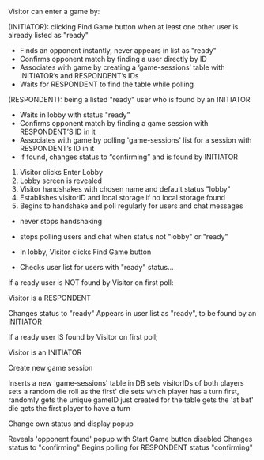 Visitor can enter a game by:

(INITIATOR): clicking Find Game button when at least one other user is already listed as "ready" 
* Finds an opponent instantly, never appears in list as "ready"
* Confirms opponent match by finding a user directly by ID
* Associates with game by creating a ‘game-sessions’ table with INITIATOR’s and RESPONDENT’s IDs
* Waits for RESPONDENT to find the table while polling

(RESPONDENT): being a listed "ready" user who is found by an INITIATOR
* Waits in lobby with status "ready”
* Confirms opponent match by finding a game session with RESPONDENT’S ID in it
* Associates with game by polling 'game-sessions' list for a session with RESPONDENT’s ID in it
* If found, changes status to “confirming” and is found by INITIATOR


1. Visitor clicks Enter Lobby
2. Lobby screen is revealed
3. Visitor handshakes with chosen name and default status "lobby"
4. Establishes visitorID and local storage if no local storage found
5. Begins to handshake and poll regularly for users and chat messages
* never stops handshaking
* stops polling users and chat when status not "lobby" or "ready"

* In lobby,  Visitor clicks Find Game button
* Checks user list for users with "ready" status…

If a ready user is NOT found by Visitor on first poll:

Visitor is a RESPONDENT

 Changes status to "ready"
 Appears in user list as "ready", to be found by an INITIATOR

If a ready user IS found by Visitor on first poll;

Visitor is an INITIATOR

Create new game session

  Inserts a new 'game-sessions' table in DB
  sets visitorIDs of both players
  sets a random die roll as the first' die
  sets which player has a turn first, randomly
  gets the unique gameID just created for the table
  gets the 'at bat' die
  gets the first player to have a turn

Change own status and display popup

 Reveals 'opponent found' popup with Start Game button disabled
 Changes status to "confirming"
 Begins polling for RESPONDENT status "confirming"
